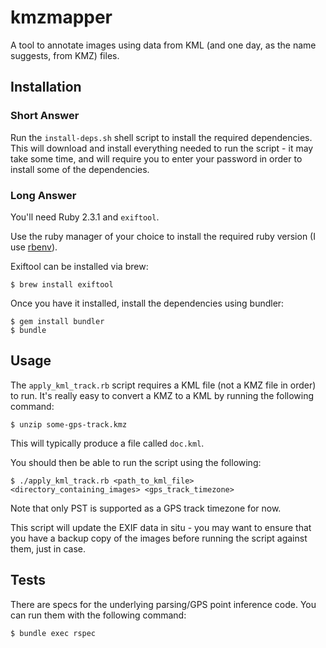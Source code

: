 # kmzmapper

A tool to annotate images using data from KML (and one day, as the name suggests, from KMZ) files.

## Installation

### Short Answer

Run the `install-deps.sh` shell script to install the required dependencies. This will download 
and install everything needed to run the script - it may take some time, and will require you 
to enter your password in order to install some of the dependencies.

### Long Answer

You'll need Ruby 2.3.1 and `exiftool`.

Use the ruby manager of your choice to install the required ruby version (I use [rbenv](https://github.com/rbenv/rbenv)).

Exiftool can be installed via brew:

```
$ brew install exiftool
```

Once you have it installed, install the dependencies using bundler:

```
$ gem install bundler
$ bundle
```

## Usage


The `apply_kml_track.rb` script requires a KML file (not a KMZ file in order) to run. 
It's really easy to convert a KMZ to a KML by running the following command:

```
$ unzip some-gps-track.kmz
```

This will typically produce a file called `doc.kml`.

You should then be able to run the script using the following:

```
$ ./apply_kml_track.rb <path_to_kml_file> <directory_containing_images> <gps_track_timezone>
```

Note that only PST is supported as a GPS track timezone for now.

This script will update the EXIF data in situ - you may want to ensure that you have a backup 
copy of the images before running the script against them, just in case.

## Tests

There are specs for the underlying parsing/GPS point inference code. You can run them with the following command:

```
$ bundle exec rspec
```
